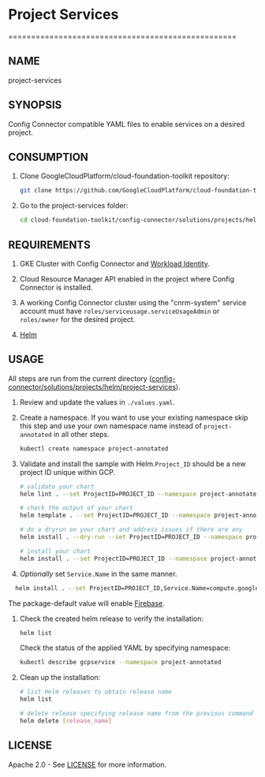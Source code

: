# Project Services

==================================================

## NAME

  project-services

## SYNOPSIS

  Config Connector compatible YAML files to enable services on a desired project.

## CONSUMPTION

  1. Clone GoogleCloudPlatform/cloud-foundation-toolkit repository:

      ```bash
      git clone https://github.com/GoogleCloudPlatform/cloud-foundation-toolkit.git
      ```

  1. Go to the project-services folder:

      ```bash
      cd cloud-foundation-toolkit/config-connector/solutions/projects/helm/project-services
      ```

## REQUIREMENTS

1. GKE Cluster with Config Connector and [Workload Identity](https://cloud.google.com/kubernetes-engine/docs/how-to/workload-identity#enable_workload_identity_on_a_new_cluster).

1. Cloud Resource Manager API enabled in the project where Config Connector is installed.

1. A working Config Connector cluster using the "cnrm-system" service account must have `roles/serviceusage.serviceUsageAdmin` or `roles/owner` for the desired project.

1. [Helm](../../../README.md#helm)

## USAGE

All steps are run from the current directory ([config-connector/solutions/projects/helm/project-services](.)).

1. Review and update the values in `./values.yaml`.

1. Create a namespace. If you want to use your existing namespace skip this step and use your own namespace name instead of `project-annotated` in all other steps.

    ```bash
    kubectl create namespace project-annotated
    ```

1. Validate and install the sample with Helm.`Project_ID` should be a new project ID unique within GCP.

    ```bash
    # validate your chart
    helm lint . --set ProjectID=PROJECT_ID --namespace project-annotated

    # check the output of your chart
    helm template . --set ProjectID=PROJECT_ID --namespace project-annotated

    # do a dryrun on your chart and address issues if there are any
    helm install . --dry-run --set ProjectID=PROJECT_ID --namespace project-annotated --generate-name

    # install your chart
    helm install . --set ProjectID=PROJECT_ID --namespace project-annotated --generate-name
    ```

1. _Optionally_ set `Service.Name` in the same manner.

  ```bash
    helm install . --set ProjectID=PROJECT_ID,Service.Name=compute.googleapis.com
  ```

  The package-default value will enable [Firebase](https://firebase.google.com/docs).

1. Check the created helm release to verify the installation:

    ```bash
    helm list
    ```

    Check the status of the applied YAML by specifying namespace:

    ```bash
    kubectl describe gcpservice --namespace project-annotated
    ```

1. Clean up the installation:

    ```bash
    # list Helm releases to obtain release name
    helm list

    # delete release specifying release name from the previous command output.
    helm delete [release_name]
    ```

## LICENSE

Apache 2.0 - See [LICENSE](/LICENSE) for more information.
